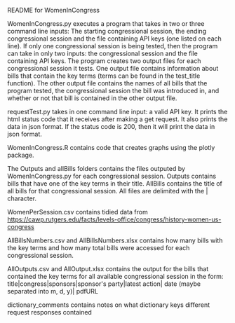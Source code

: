README for WomenInCongress

WomenInCongress.py executes a program that takes in two or three command line inputs: The starting congressional session, the ending congressional session and the file containing API keys (one listed on each line). If only one congressional session is being tested, then the program can take in only two inputs: the congressional session and the file containing API keys. The program creates two output files for each congressional session it tests. One output file contains information about bills that contain the key terms (terms can be found in the test_title function). The other output file contains the names of all bills that the program tested, the congressional session the bill was introduced in, and whether or not that bill is contained in the other output file.

requestTest.py takes in one command line input: a valid API key. It prints the html status code that it receives after making a get request. It also prints the data in json format. If the status code is 200, then it will print the data in json format.

WomenInCongress.R contains code that creates graphs using the plotly package. 

The Outputs and allBills folders contains the files outputed by WomenInCongress.py for each congressional session. Outputs contains bills that have one of the key terms in their title. AllBills contains the title of all bills for that congressional session. All files are delimited with the | character.

WomenPerSession.csv contains tidied data from https://cawp.rutgers.edu/facts/levels-office/congress/history-women-us-congress

AllBillsNumbers.csv and AllBillsNumbers.xlsx contains how many bills with the key terms and how many total bills were accessed for each congressional session.

AllOutputs.csv and AllOutput.xlsx contains the output for the bills that contained the key terms for all available congressional session in the form:
    title|congress|sponsors|sponsor's party|latest action| date (maybe separated into m, d, y)| pdfURL
  
dictionary_comments contains notes on what dictionary keys different request responses contained

